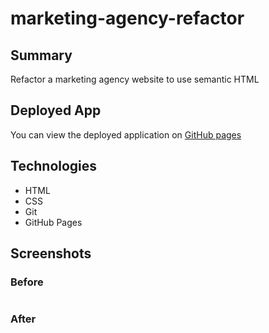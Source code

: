 # marketing-agency-refactor

## Summary

Refactor a marketing agency website to use semantic HTML

## Deployed App

You can view the deployed application on [GitHub pages]()

## Technologies

- HTML
- CSS
- Git
- GitHub Pages

## Screenshots

### Before

![]()

### After

![]()
